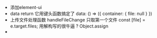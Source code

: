 - 添加element-ui
- data return  它用键头函数搞定了
  data: () => ({
    container: {
      file: null
    }
  })
- 上传文件处理函数
  handleFileChange  只取第一个文件
  const [file] = e.target.files; 用解构写的很牛逼
  ? Object.assign
- 
